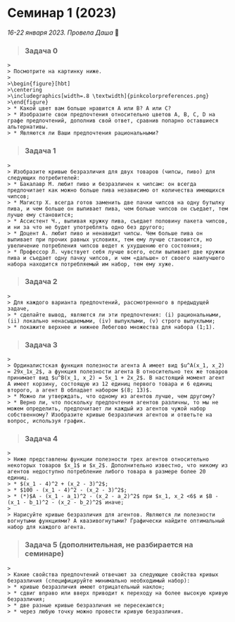 # Семинар 1 (2023)
*16-22 января 2023. Провела Даша* 🐼

 > ### Задача 0
    >
    > Посмотрите на картинку ниже.
    >
    >\begin{figure}[hbt]
    >\centering
    >\includegraphics[width=.8 \textwidth]{pinkcolorpreferences.png}
    >\end{figure}
    > * Какой цвет вам больше нравится A или B? A или С?
    > * Изобразите свои предпочтения относительно цветов A, B, C, D на графе предпочтений, дополнив свой ответ, сравнив попарно оставшиеся альтернативы.
    > * Являются ли Ваши предпочтения рациональными?

 > ### Задача 1 
    >
    > Изобразите кривые безразличия для двух товаров (чипсы, пиво) для следующих потребителей:
    > * Бакалавр М. любит пиво и безразличен к чипсам: он всегда предпочитает как можно больше пива независимо от количества имеющихся чипсов;
    > * Магистр Х. всегда готов заменить две пачки чипсов на одну бутылку пива, и чем больше он выпивает пива, чем больше чипсов он съедает, тем лучше ему становится; 
    > * Ассистент Ч., выпивая кружку пива, съедает половину пакета чипсов, и ни за что не будет употреблять одно без другого;
    > * Доцент А. любит пиво и ненавидит чипсы. Чем больше пива он выпивает при прочих равных условиях, тем ему лучше становится, но увеличение потребления чипсов ведет к ухудшению его состояния;
    > * Профессор Л. чувствует себя лучше всего, если выпивает две кружки пива и съедает одну пачку чипсов, и чем «дальше» от своего наилучшего набора находится потребляемый им набор, тем ему хуже.

 > ### Задача 2
    >
    > Для каждого варианта предпочтений, рассмотренного в предыдущей задаче, 
    > * сделайте вывод, являются ли эти предпочтения: (i) рациональными, (ii) локально ненасыщаемыми, (iv) выпуклыми, (v) строго выпуклыми;
    > * покажите верхнее и нижнее Лебегово множества для набора (1;1).

  > ### Задача 3
    >
    > Ординалистская функция полезности агента А имеет вид $u^A(x_1, x_2) = 29x_1x_2$, а функция полезности агента B относительно тех же товаров принимает вид $u^B(x_1, x_2) = 5x_1 + 2x_2$. В настоящий момент агент A имеет корзину, состоящую из 12 единиц первого товара и 6 единиц второго, а агент B обладает набором $(8; 13)$.
    > * Можно ли утверждать, что одному из агентов лучше, чем другому?
    > * Верно ли, что поскольку предпочтения агентов различны, то мы не можем определить, предпочитает ли каждый из агентов чужой набор собственному? Изобразите кривые безразличия агентов и ответьте на вопрос, используя график. 

 > ### Задача 4
    >
    > Ниже представлены функции полезности трех агентов относительно некоторых товаров $x_1$ и $x_2$. Дополнительно известно, что никому из агентов недоступно потребление либого товара в размере более 20 единиц. 
    > * $(x_1 - 4)^2 + (x_2 - 3)^2$;
    > * $100 - (x_1 - 4)^2 - (x_2 - 3)^2$;
    > * (*)$A - (x_1 - a_1)^2 - (x_2 - a_2)^2$ при $x_1, x_2 <6$ и $B - (x_1 - b_1)^2 - (x_2 - b_2)^2$ иначе;
    > 
    > Нарисуйте кривые безразличия для агентов. Являются ли полезности вогнутыми функциями? А квазивогнутыми? Графически найдите оптимальный набор для каждого агента.

 > ### Задача 5 (дополнительная, не разбирается на семинаре)
    >
    > Какие свойства предпочтений отвечают за следующие свойства кривых безразличия (специфицируйте минимально необходимый набор):
    > * кривые безразличия имеют отрицательный наклон;
    > * сдвиг вправо или вверх приводит к переходу на более высокую кривую безразличия; 
    > * две разные кривые безразличия не пересекаются;
    > * через любую точку можно провести кривую безразличия.